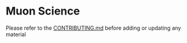 
Muon Science
==========

Please refer to the [CONTRIBUTING.md](../../CONTRIBUTING.md) before adding or updating any material